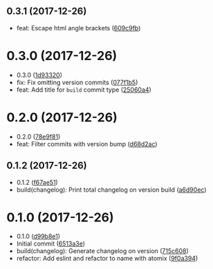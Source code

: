 <a name="0.3.1"></a>
## 0.3.1 (2017-12-26)

* feat: Escape html angle brackets ([609c9fb](https://github.com/atomixinteractions/conventional-changelog/commit/609c9fb))



<a name="0.3.0"></a>
# 0.3.0 (2017-12-26)

* 0.3.0 ([1d93320](https://github.com/atomixinteractions/conventional-changelog/commit/1d93320))
* fix: Fix omitting version commits ([077f1b5](https://github.com/atomixinteractions/conventional-changelog/commit/077f1b5))
* feat: Add title for `build` commit type ([25060a4](https://github.com/atomixinteractions/conventional-changelog/commit/25060a4))



<a name="0.2.0"></a>
# 0.2.0 (2017-12-26)

* 0.2.0 ([78e9f81](https://github.com/atomixinteractions/conventional-changelog/commit/78e9f81))
* feat: Filter commits with version bump ([d68d2ac](https://github.com/atomixinteractions/conventional-changelog/commit/d68d2ac))



<a name="0.1.2"></a>
## 0.1.2 (2017-12-26)

* 0.1.2 ([f67ae51](https://github.com/atomixinteractions/conventional-changelog/commit/f67ae51))
* build(changelog): Print total changelog on version build ([a6d90ec](https://github.com/atomixinteractions/conventional-changelog/commit/a6d90ec))



<a name="0.1.0"></a>
# 0.1.0 (2017-12-26)

* 0.1.0 ([d99b8e1](https://github.com/atomixinteractions/conventional-changelog/commit/d99b8e1))
* Initial commit ([6513a3e](https://github.com/atomixinteractions/conventional-changelog/commit/6513a3e))
* build(changelog): Generate changelog on version ([715c608](https://github.com/atomixinteractions/conventional-changelog/commit/715c608))
* refactor: Add eslint and refactor to name with atomix ([9f0a394](https://github.com/atomixinteractions/conventional-changelog/commit/9f0a394))



